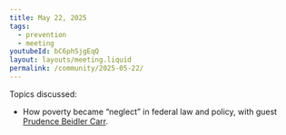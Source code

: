 ```yaml
---
title: May 22, 2025
tags:
  - prevention
  - meeting
youtubeId: bC6phSjgEqQ
layout: layouts/meeting.liquid
permalink: /community/2025-05-22/
---
```

Topics discussed:

* How poverty became “neglect” in federal law and policy, with guest [Prudence Beidler Carr](https://www.americanbar.org/groups/public_interest/child_law/staff1/team/prudence-beidler-carr-/).